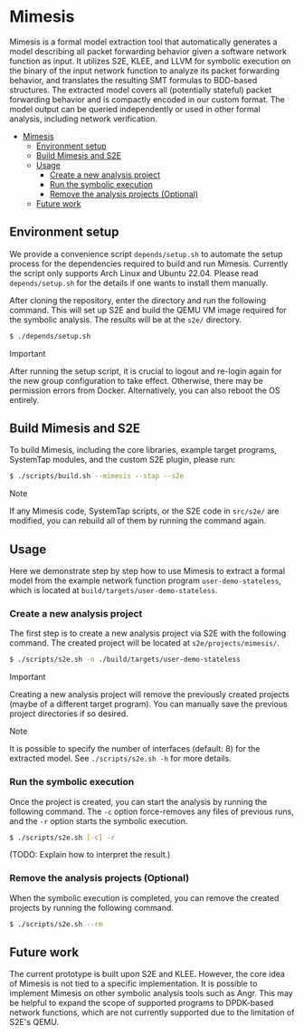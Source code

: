 # Mimesis

Mimesis is a formal model extraction tool that automatically generates a model
describing all packet forwarding behavior given a software network function as
input. It utilizes S2E, KLEE, and LLVM for symbolic execution on the binary of
the input network function to analyze its packet forwarding behavior, and
translates the resulting SMT formulas to BDD-based structures. The extracted
model covers all (potentially stateful) packet forwarding behavior and is
compactly encoded in our custom format. The model output can be queried
independently or used in other formal analysis, including network verification.

<!--toc:start-->
- [Mimesis](#mimesis)
  - [Environment setup](#environment-setup)
  - [Build Mimesis and S2E](#build-mimesis-and-s2e)
  - [Usage](#usage)
    - [Create a new analysis project](#create-a-new-analysis-project)
    - [Run the symbolic execution](#run-the-symbolic-execution)
    - [Remove the analysis projects (Optional)](#remove-the-analysis-projects-optional)
  - [Future work](#future-work)
<!--toc:end-->

## Environment setup

We provide a convenience script `depends/setup.sh` to automate the setup process
for the dependencies required to build and run Mimesis. Currently the script
only supports Arch Linux and Ubuntu 22.04. Please read `depends/setup.sh` for
the details if one wants to install them manually.

After cloning the repository, enter the directory and run the following command.
This will set up S2E and build the QEMU VM image required for the symbolic
analysis. The results will be at the `s2e/` directory.

```sh
$ ./depends/setup.sh
```

> [!IMPORTANT]
> After running the setup script, it is crucial to logout and re-login again for
> the new group configuration to take effect. Otherwise, there may be permission
> errors from Docker. Alternatively, you can also reboot the OS entirely.

## Build Mimesis and S2E

To build Mimesis, including the core libraries, example target programs,
SystemTap modules, and the custom S2E plugin, please run:

```sh
$ ./scripts/build.sh --mimesis --stap --s2e
```

> [!NOTE]
> If any Mimesis code, SystemTap scripts, or the S2E code in `src/s2e/` are
> modified, you can rebuild all of them by running the command again.

## Usage

Here we demonstrate step by step how to use Mimesis to extract a formal model
from the example network function program `user-demo-stateless`, which is
located at `build/targets/user-demo-stateless`.

### Create a new analysis project

The first step is to create a new analysis project via S2E with the following
command. The created project will be located at `s2e/projects/mimesis/`.

```sh
$ ./scripts/s2e.sh -n ./build/targets/user-demo-stateless
```

> [!IMPORTANT]
> Creating a new analysis project will remove the previously created projects
> (maybe of a different target program). You can manually save the previous
> project directories if so desired.

> [!NOTE]
> It is possible to specify the number of interfaces (default: 8) for the
> extracted model. See `./scripts/s2e.sh -h` for more details.

### Run the symbolic execution

Once the project is created, you can start the analysis by running the following
command. The `-c` option force-removes any files of previous runs, and the `-r`
option starts the symbolic execution.

```sh
$ ./scripts/s2e.sh [-c] -r
```

(TODO: Explain how to interpret the result.)

### Remove the analysis projects (Optional)

When the symbolic execution is completed, you can remove the created projects by
running the following command.

```sh
$ ./scripts/s2e.sh --rm
```

## Future work

The current prototype is built upon S2E and KLEE. However, the core idea of
Mimesis is not tied to a specific implementation. It is possible to implement
Mimesis on other symbolic analysis tools such as Angr. This may be helpful to
expand the scope of supported programs to DPDK-based network functions, which
are not currently supported due to the limitation of S2E's QEMU.
